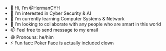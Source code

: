 - 👋 Hi, I’m @HermanCYH
- 👀 I’m interested in Cyber Security & AI
- 🌱 I’m currently learning Computer Systems & Network
- 💞️ I’m looking to collaborate with any people who are smart in this world
- 📫 Feel free to send message to my email
- 😄 Pronouns: he/him
- ⚡ Fun fact: Poker Face is actually included clown

<!---
HermanCYH/HermanCYH is a ✨ special ✨ repository because its `README.md` (this file) appears on your GitHub profile.
You can click the Preview link to take a look at your changes.
--->
